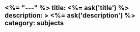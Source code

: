 <%= "---" %>
title: <%= ask('title') %>
description: >
  <%= ask('description') %>
category: subjects
---
